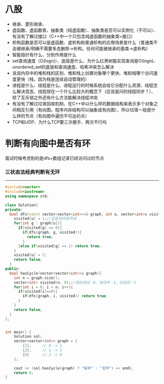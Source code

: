 # 八股
* 继承、菱形继承、
* 虚函数、虚函数表、抽象类（纯虚函数）、抽象类是否可以实例化（不可以）、有没有了解过接口（C++中一个只包含纯虚函数的抽象类=接口）
* 析构函数是否可以是虚函数、虚析构和普通析构的应用场景是什么（普通类不会被继承/明确不需要多态删除->析构，任何可能被继承的基类->虚析构）
* 智能指针有什么、分别作用是什么
* set查询速度（O(logn)）、底层是什么、为什么红黑树能实现查询是O(logn)、unordered_set的底层和查询速度、哈希冲突怎么解决
* 说说内存中的堆和栈的区别、堆和栈上创建对象哪个更快、堆和栈哪个访问速度更快（栈，因为栈是连续自动管理的）
* 进程是什么、线程是什么、进程运行的时候系统会给它分配什么资源、线程怎么解决竞态、线程锁在一个什么比较大的概念下（应该是问的线程同步？）、除了互斥锁之外还有什么方法能解决线程冲突
* 有没有了解过垃圾回收机制、在C++中以什么样的数据结构来表示多个对象之间相互引用（有向图，程序内存结构可以抽象成有向图）、所以垃圾一般是什么样的节点（有向图中遍历不可达的点）
* TCP和UDP、为什么TCP要三次握手、两次不行吗

# 判断有向图中是否有环

面试时候考虑到的是dfs+数组记录已经访问过的节点

### 三状态法经典判断有无环


---
```cpp
#include<vector>
#include<iostream>
using namespace std;

class Solution{
private:
  bool dfs(const vector<vector<int>>>& graph, int u, vector<int>& visited){
    visited[u] = 1;//正在访问该节点
    for(int g : graph[u]){
      if(visited[g] == 0){
        if(dfs(graph, g, visited)){
          return true;
        }
      }else if(visited[g] == 1) return true;
    }
    visited[u] = 2;
    return false;
  }
public:
  bool hasCycle(vector<vector<int>>& graph){
    int n = graph.size();
    vector<int> visited(n, 0);//没访问过：0，访问中：1，已访问：2
    for(int i = 0; i < n; i++){
      if(visited[i]==0){
        if(dfs(graph, i, visited)) return true;
      }
    }
    return false;
  }
};


int main() {
    Solution sol;
    vector<vector<int>> graph = {
        {1},     // 0 -> 1
        {2},     // 1 -> 2
        {0}      // 2 -> 0 
    };

    cout << (sol.hasCycle(graph) ? "有环" : "无环") << endl; 
    return 0;
}
